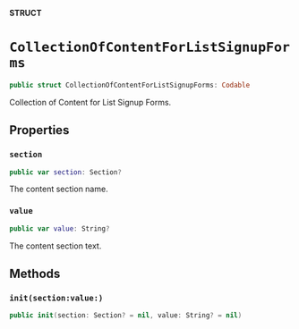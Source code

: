 **STRUCT**

# `CollectionOfContentForListSignupForms`

```swift
public struct CollectionOfContentForListSignupForms: Codable
```

Collection of Content for List Signup Forms.

## Properties
### `section`

```swift
public var section: Section?
```

The content section name.

### `value`

```swift
public var value: String?
```

The content section text.

## Methods
### `init(section:value:)`

```swift
public init(section: Section? = nil, value: String? = nil)
```
